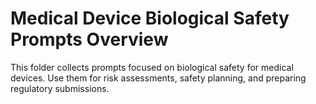 # Medical Device Biological Safety Prompts Overview

This folder collects prompts focused on biological safety for medical devices. Use them for risk assessments, safety planning, and preparing regulatory submissions.
